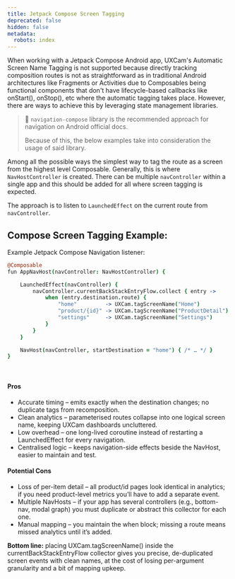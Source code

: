 ```yaml
---
title: Jetpack Compose Screen Tagging
deprecated: false
hidden: false
metadata:
  robots: index
---
```

When working with a Jetpack Compose Android app, UXCam's Automatic Screen Name Tagging is not supported because directly tracking composition routes is not as straightforward as in traditional Android architectures like Fragments or Activities due to Composables being functional components that don't have lifecycle-based callbacks like onStart(), onStop(), etc where the automatic tagging takes place. However, there are ways to achieve this by leveraging state management libraries.

> 📘 `navigation-compose` library is the recommended approach for navigation on Android official docs.
>
> Because of this, the below examples take into consideration the usage of said library.

Among all the possible ways the simplest way to tag the route as a screen from the highest level Composable. Generally, this is where `NavHostController` is created. There can be multiple `navController` within a single app and this should be added for all where screen tagging is expected.

The approach is to listen to `LaunchedEffect` on the current route from `navController`.

## Compose Screen Tagging Example:

Example Jetpack Compose Navigation listener:

```coffeescript Android
@Composable
fun AppNavHost(navController: NavHostController) {

    LaunchedEffect(navController) {
        navController.currentBackStackEntryFlow.collect { entry ->
            when (entry.destination.route) {
                "home"         -> UXCam.tagScreenName("Home")
                "product/{id}" -> UXCam.tagScreenName("ProductDetail")
                "settings"     -> UXCam.tagScreenName("Settings")
            }
        }
    }

    NavHost(navController, startDestination = "home") { /* … */ }
}
```

<br />

#### **Pros**

* Accurate timing – emits exactly when the destination changes; no duplicate tags from recomposition.
* Clean analytics – parameterised routes collapse into one logical screen name, keeping UXCam dashboards uncluttered.
* Low overhead – one long-lived coroutine instead of restarting a LaunchedEffect for every navigation.
* Centralised logic – keeps navigation-side effects beside the NavHost, easier to maintain and test.

#### **Potential Cons**

* Loss of per-item detail – all product/id pages look identical in analytics; if you need product-level metrics you’ll have to add a separate event.
* Multiple NavHosts – if your app has several controllers (e.g., bottom-nav, modal graph) you must duplicate or abstract this collector for each one.
* Manual mapping – you maintain the when block; missing a route means missed analytics until it’s added.

**Bottom line:** placing UXCam.tagScreenName() inside the currentBackStackEntryFlow collector gives you precise, de-duplicated screen events with clean names, at the cost of losing per-argument granularity and a bit of mapping upkeep.